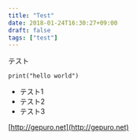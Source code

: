 ```yaml
---
title: "Test"
date: 2018-01-24T16:30:27+09:00
draft: false
tags: ["test"]
---
```


テスト

```{.python}
print("hello world")
```

* テスト1
* テスト2
* テスト3

[http://gepuro.net](http://gepuro.net)


